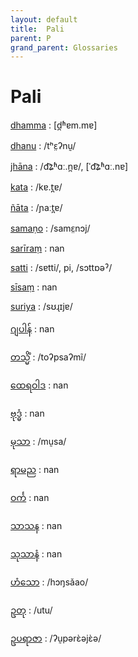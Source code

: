 ```yaml
---
layout: default
title:  Pali
parent: P
grand_parent: Glossaries
---
```


# Pali


[dhamma](https://en.wiktionary.org/wiki/?curid=67800)
: [d̪ʱɐm.mɐ]

[dhanu](https://en.wiktionary.org/wiki/?curid=8136748)
: /tʰɛ̤ʔnṵ/

[jhāna](https://en.wiktionary.org/wiki/?curid=3558380)
: /d͡ʑʱɑː.n̪ɐ/, [ˈd͡ʑʱɑː.nɐ]

[kata](https://en.wiktionary.org/wiki/?curid=23599)
: /kɐ.t̪ɐ/

[ñāta](https://en.wiktionary.org/wiki/?curid=5374206)
: /ɲaːt̪ɐ/

[samaṇo](https://en.wiktionary.org/wiki/?curid=8174703)
: /samɛ̤nɔj/

[sarīraṃ](https://en.wiktionary.org/wiki/?curid=8088494)
: nan

[satti](https://en.wiktionary.org/wiki/?curid=7139057)
: /sɐtti/, pi, /sɔttɒəˀ/

[sīsaṃ](https://en.wiktionary.org/wiki/?curid=8093896)
: nan

[suriya](https://en.wiktionary.org/wiki/?curid=5130210)
: /sʊɻɪjɐ/

[ဂျပါန်](https://en.wiktionary.org/wiki/?curid=8092564)
: nan

[တသ္မိံ](https://en.wiktionary.org/wiki/?curid=8150529)
: /toʔpsaʔmĩ/

[ထေရဝါဒ](https://en.wiktionary.org/wiki/?curid=7204635)
: nan

[ဗုဒ္ဓံ](https://en.wiktionary.org/wiki/?curid=8151012)
: nan

[မုသာ](https://en.wiktionary.org/wiki/?curid=8355352)
: /mṵsa/

[ရာမည](https://en.wiktionary.org/wiki/?curid=7648839)
: nan

[ဝင်္က](https://en.wiktionary.org/wiki/?curid=8236368)
: nan

[သာသန](https://en.wiktionary.org/wiki/?curid=8152845)
: nan

[သုသာနံ](https://en.wiktionary.org/wiki/?curid=8531391)
: nan

[ဟံသော](https://en.wiktionary.org/wiki/?curid=8148298)
: /hɔŋsǎao/

[ဥတု](https://en.wiktionary.org/wiki/?curid=4542629)
: /utu/

[ဥပရာဇာ](https://en.wiktionary.org/wiki/?curid=7200924)
: /ʔṵpərɛ̀əjɛ̀ə/

